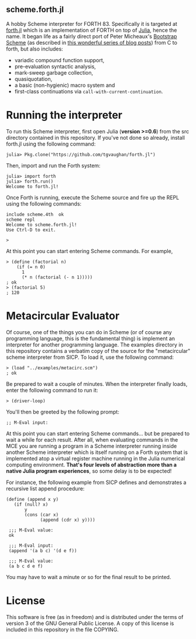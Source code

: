 scheme.forth.jl
---------------

A hobby Scheme interpreter for FORTH 83. Specifically it is targeted at
[forth.jl](http://github.com/tgvaughan/forth.jl) which is an implementation of
FORTH on top of [Julia](http://www.julialang.org), hence the name.  It began
life as a fairly direct port of Peter Micheaux's [Bootstrap
Scheme](https://github.com/petermichaux/bootstrap-scheme) (as described in
[this wonderful series of blog
posts](http://peter.michaux.ca/articles/scheme-from-scratch-introduction)) from
C to forth, but also includes:

* variadic compound function support,
* pre-evaluation syntactic analysis,
* mark-sweep garbage collection,
* quasiquotation,
* a basic (non-hygienic) macro system and
* first-class continuations via `call-with-current-continuation`.

Running the interpreter
=======================

To run this Scheme interpreter, first open Julia (**version >=0.6**) from the src
directory contained in this repository.  If you've not done so already, install
forth.jl using the following command:

    julia> Pkg.clone("https://github.com/tgvaughan/forth.jl")

Then, import and run the Forth system:

    julia> import forth
    julia> forth.run()
    Welcome to forth.jl!

Once Forth is running, execute the Scheme source and fire up the
REPL using the following commands:

    include scheme.4th  ok
    scheme repl
    Welcome to scheme.forth.jl!
    Use Ctrl-D to exit.

    >

At this point you can start entering Scheme commands.  For example,

    > (define (factorial n)
        (if (= n 0)
          1
          (* n (factorial (- n 1)))))
    ; ok
    > (factorial 5)
    ; 120

Metacircular Evaluator
======================

Of course, one of the things you can do in Scheme (or of course any programming
language, this is the fundamental thing) is implement an interpreter for
another programming language.  The examples directory in this repository
contains a verbatim copy of the source for the "metacircular" scheme interpreter
from SICP. To load it, use the following command:

    > (load "../examples/metacirc.scm")
    ; ok

Be prepared to wait a couple of minutes. When the interpreter finally loads, enter
the following command to run it:

    > (driver-loop)

You'll then be greeted by the following prompt:

    ;; M-Eval input:

At this point you can start entering Scheme commands... but be prepared to wait
a while for each result.  After all, when evaluating commands in the MCE you are
running a program in a Scheme interpreter running inside another Scheme
interpreter which is itself running on a Forth system that is implemented atop
a virtual register machine running in the Julia numerical computing
environment.  **That's four levels of abstraction more than a native Julia
program experiences**, so some delay is to be expected!

For instance, the following example from SICP defines and demonstrates a
recursive list append procedure:

    (define (append x y)
       (if (null? x)
           y
           (cons (car x)
                 (append (cdr x) y))))

     ;;; M-Eval value:
     ok

     ;;; M-Eval input:
     (append '(a b c) '(d e f))

     ;;; M-Eval value:
     (a b c d e f)

You may have to wait a minute or so for the final result to be printed.

License
=======

This software is free (as in freedom) and is distributed under the terms
of version 3 of the GNU General Public License.  A copy of this license
is included in this repository in the file COPYING.
